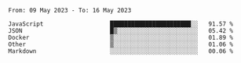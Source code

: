 <!--START_SECTION:waka-->

```text
From: 09 May 2023 - To: 16 May 2023

JavaScript                   ███████████████████████░░   91.57 %
JSON                         █▒░░░░░░░░░░░░░░░░░░░░░░░   05.42 %
Docker                       ▒░░░░░░░░░░░░░░░░░░░░░░░░   01.89 %
Other                        ▒░░░░░░░░░░░░░░░░░░░░░░░░   01.06 %
Markdown                     ░░░░░░░░░░░░░░░░░░░░░░░░░   00.06 %
```

<!--END_SECTION:waka-->
